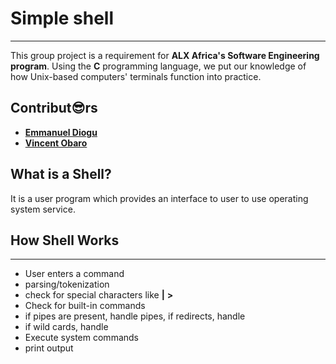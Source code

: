 # Simple shell

---
This group project is a requirement for **ALX Africa's Software Engineering program**.
Using the **C** programming language, we put our knowledge of how Unix-based computers' terminals function into practice.

## Contribut:sunglasses:rs

* [**Emmanuel Diogu**](https://github.com/emmanueldiogu)
* [**Vincent Obaro**](https://github.com/vincelogs)

## What is a Shell?

It is a user program which provides an interface to user to use operating system service.

## How Shell Works

---

* User enters a command
* parsing/tokenization
* check for special characters like **|** **>**
* Check for built-in commands
* if pipes are present, handle pipes, if redirects, handle
* if wild cards, handle
* Execute system commands
* print output
